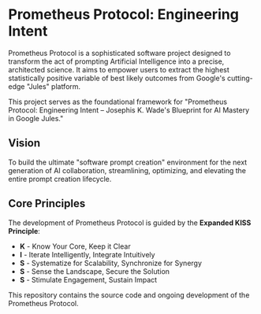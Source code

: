 # Prometheus Protocol: Engineering Intent

Prometheus Protocol is a sophisticated software project designed to transform the act of prompting Artificial Intelligence into a precise, architected science. It aims to empower users to extract the highest statistically positive variable of best likely outcomes from Google's cutting-edge "Jules" platform.

This project serves as the foundational framework for "Prometheus Protocol: Engineering Intent – Josephis K. Wade's Blueprint for AI Mastery in Google Jules."

## Vision

To build the ultimate "software prompt creation" environment for the next generation of AI collaboration, streamlining, optimizing, and elevating the entire prompt creation lifecycle.

## Core Principles

The development of Prometheus Protocol is guided by the **Expanded KISS Principle**:

*   **K** - Know Your Core, Keep it Clear
*   **I** - Iterate Intelligently, Integrate Intuitively
*   **S** - Systematize for Scalability, Synchronize for Synergy
*   **S** - Sense the Landscape, Secure the Solution
*   **S** - Stimulate Engagement, Sustain Impact

This repository contains the source code and ongoing development of the Prometheus Protocol.
